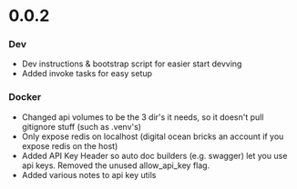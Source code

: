 
# 0.0.2

### Dev
- Dev instructions & bootstrap script for easier start devving
- Added invoke tasks for easy setup

### Docker
- Changed api volumes to be the 3 dir's it needs, so it doesn't pull gitignore stuff (such as .venv's)
- Only expose redis on localhost (digital ocean bricks an account if you expose redis on the host)
- Added API Key Header so auto doc builders (e.g. swagger) let you use api keys. Removed the unused allow_api_key flag.
- Added various notes to api key utils

